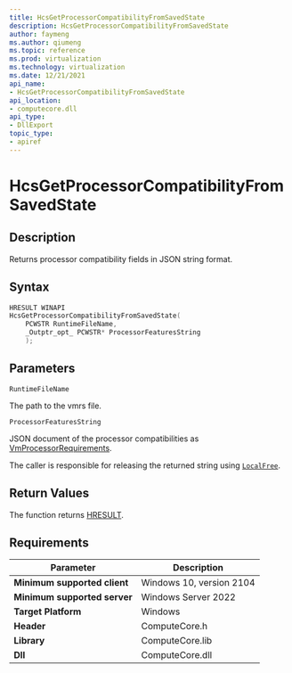 ```yaml
---
title: HcsGetProcessorCompatibilityFromSavedState
description: HcsGetProcessorCompatibilityFromSavedState
author: faymeng
ms.author: qiumeng
ms.topic: reference
ms.prod: virtualization
ms.technology: virtualization
ms.date: 12/21/2021
api_name:
- HcsGetProcessorCompatibilityFromSavedState
api_location:
- computecore.dll
api_type:
- DllExport
topic_type: 
- apiref
---
```

# HcsGetProcessorCompatibilityFromSavedState

## Description

Returns processor compatibility fields in JSON string format.

## Syntax

```cpp
HRESULT WINAPI
HcsGetProcessorCompatibilityFromSavedState(
    PCWSTR RuntimeFileName,
    _Outptr_opt_ PCWSTR* ProcessorFeaturesString
    );
```

## Parameters

`RuntimeFileName`

The path to the vmrs file.

`ProcessorFeaturesString`

JSON document of the processor compatibilities as [VmProcessorRequirements](./../SchemaReference.md#VmProcessorRequirements).

The caller is responsible for releasing the returned string using [`LocalFree`](https://docs.microsoft.com/en-us/windows/win32/api/winbase/nf-winbase-localfree).

## Return Values

The function returns [HRESULT](./HCSHResult.md).

## Requirements

|Parameter|Description|
|---|---|
| **Minimum supported client** | Windows 10, version 2104|
| **Minimum supported server** | Windows Server 2022 |
| **Target Platform** | Windows |
| **Header** | ComputeCore.h |
| **Library** | ComputeCore.lib |
| **Dll** | ComputeCore.dll |
